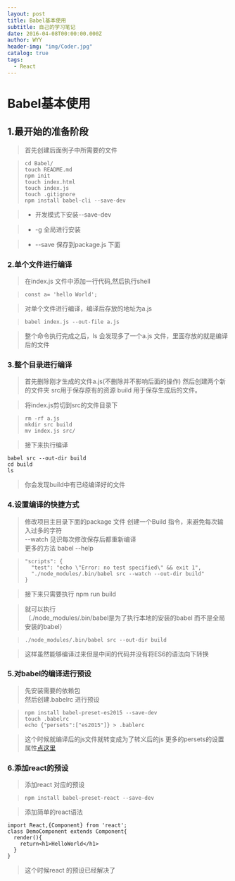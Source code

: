 ```yaml
---
layout: post
title: Babel基本使用
subtitle: 自己的学习笔记
date: 2016-04-08T00:00:00.000Z
author: WYY
header-img: "img/Coder.jpg"
catalog: true
tags:
  - React
---
```

# Babel基本使用


## 1.最开始的准备阶段

> 首先创建后面例子中所需要的文件

> ```
> cd Babel/
> touch README.md
> npm init
> touch index.html
> touch index.js
> touch .gitignore
> npm install babel-cli --save-dev
> ```

> - 开发模式下安装--save-dev<br>

> - -g 全局进行安装<br>

> - --save 保存到package.js 下面

### 2.单个文件进行编译

> 在index.js 文件中添加一行代码,然后执行shell

> ```
> const a= 'hello World';
> ```

> 对单个文件进行编译，编译后存放的地址为a.js

> ```
> babel index.js --out-file a.js
> ```

> 整个命令执行完成之后，ls 会发现多了一个a.js 文件，里面存放的就是编译后的文件

### 3.整个目录进行编译

> 首先删除刚才生成的文件a.js(不删除并不影响后面的操作) 然后创建两个新的文件夹 src用于保存原有的资源 build 用于保存生成后的文件。

> 将index.js剪切到src的文件目录下

> ```
> rm -rf a.js
> mkdir src build
> mv index.js src/
> ```

> 接下来执行编译

```
babel src --out-dir build
cd build
ls
```

> 你会发现build中有已经编译好的文件

### 4.设置编译的快捷方式

> 修改项目主目录下面的package 文件 创建一个Build 指令，来避免每次输入过多的字符<br>
> --watch 见识每次修改保存后都重新编译<br>
> 更多的方法 babel --help

> ```
> "scripts": {
>   "test": "echo \"Error: no test specified\" && exit 1",
>   "./node_modules/.bin/babel src --watch --out-dir build"
> }
> ```

> 接下来只需要执行 npm run build

> 就可以执行<br>
> （./node_modules/.bin/babel是为了执行本地的安装的babel 而不是全局安装的babel）

> ```
> ./node_modules/.bin/babel src --out-dir build
> ```

> 这样虽然能够编译过来但是中间的代码并没有将ES6的语法向下转换

### 5.对babel的编译进行预设

> 先安装需要的依赖包<br>
> 然后创建.babelrc 进行预设

> ```
> npm install babel-preset-es2015 --save-dev
> touch .babelrc
> echo {"persets":["es2015"]} > .bablerc
> ```

> 这个时候就编译后的js文件就转变成为了转义后的js 更多的persets的设置属性[点这里](http://babeljs.io/docs/usage/options/)

### 6.添加react的预设

> 添加react 对应的预设

> ```
> npm install babel-preset-react --save-dev
> ```

> 添加简单的react语法<br>

```
import React,{Component} from 'react';
class DemoComponent extends Component{
  render(){
    return<h1>HelloWorld</h1>
  }
}
```

> 这个时候react 的预设已经解决了
